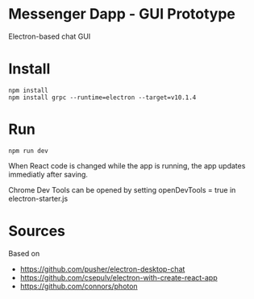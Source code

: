 # Messenger Dapp - GUI Prototype

Electron-based chat GUI

# Install

	npm install
	npm install grpc --runtime=electron --target=v10.1.4
	
# Run

	npm run dev

When React code is changed while the app is running, the app updates immediatly after saving.

Chrome Dev Tools can be opened by setting openDevTools = true in electron-starter.js

# Sources

Based on
* https://github.com/pusher/electron-desktop-chat 
* https://github.com/csepulv/electron-with-create-react-app
* https://github.com/connors/photon